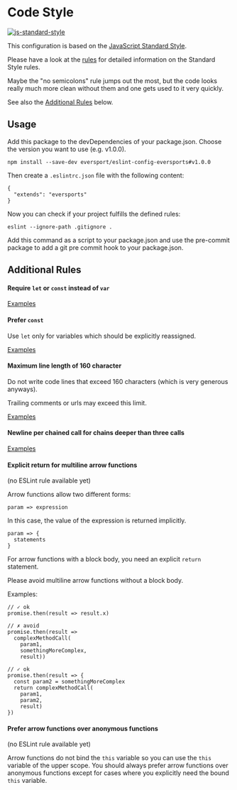 # Code Style

[![js-standard-style](https://img.shields.io/badge/code%20style-standard-brightgreen.svg)](http://standardjs.com/)

This configuration is based on the [JavaScript Standard Style](http://standardjs.com/).

Please have a look at the [rules](http://standardjs.com/rules.html) for detailed information on the Standard Style rules.

Maybe the "no semicolons" rule jumps out the most, but the code looks really much more clean without them and one gets used to it very quickly.

See also the [Additional Rules](#additional-rules) below.

## Usage

Add this package to the devDependencies of your package.json. Choose the version you want to use (e.g. v1.0.0).

```
npm install --save-dev eversport/eslint-config-eversports#v1.0.0
```

Then create a `.eslintrc.json` file with the following content:
```
{
  "extends": "eversports"
}
```

Now you can check if your project fulfills the defined rules:
```
eslint --ignore-path .gitignore .
```

Add this command as a script to your package.json and use the pre-commit package to add a git pre commit hook to your package.json.

## Additional Rules

#### Require `let` or `const` instead of `var`

[Examples](http://eslint.org/docs/rules/no-var)

#### Prefer `const`

Use `let` only for variables which should be explicitly reassigned.

[Examples](http://eslint.org/docs/rules/prefer-const)

#### Maximum line length of 160 character

Do not write code lines that exceed 160 characters (which is very generous anyways).

Trailing comments or urls may exceed this limit.

[Examples](http://eslint.org/docs/rules/max-len)

#### Newline per chained call for chains deeper than three calls

[Examples](http://eslint.org/docs/rules/newline-per-chained-call)

#### Explicit return for multiline arrow functions

(no ESLint rule available yet)

Arrow functions allow two different forms:

```
param => expression
```

In this case, the value of the expression is returned implicitly.

```
param => {
  statements
}
```

For arrow functions with a block body, you need an explicit `return` statement.

Please avoid multiline arrow functions without a block body.

Examples:

```
// ✓ ok
promise.then(result => result.x)
```

```
// ✗ avoid
promise.then(result =>
  complexMethodCall(
    param1,
    somethingMoreComplex,
    result))
```

```
// ✓ ok
promise.then(result => {
  const param2 = somethingMoreComplex
  return complexMethodCall(
    param1,
    param2,
    result)
})
```

#### Prefer arrow functions over anonymous functions

(no ESLint rule available yet)

Arrow functions do not bind the `this` variable so you can use the `this` variable of the upper scope.
You should always prefer arrow functions over anonymous functions except for cases where you explicitly need
the bound `this` variable.
